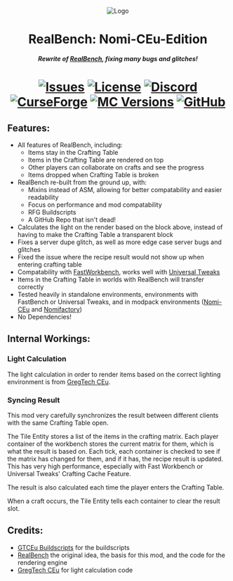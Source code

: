 <p align="center"><img src="https://github.com/Nomi-CEu/RealBench-Nomi-CEu/assets/103940576/b1abfcfd-a591-4787-960b-4aa081f40fac" alt="Logo"></p>
<h1 align="center">RealBench: Nomi-CEu-Edition</h1>
<p align="center"><b><i>Rewrite of <a href="https://www.curseforge.com/minecraft/mc-mods/realbench"> RealBench</a>, fixing many bugs and glitches!</i></b></p>
<h1 align="center">
    <a href="https://github.com/Nomi-CEu/RealBench-Nomi-CEu/issues"><img src="https://img.shields.io/github/issues/Nomi-CEu/RealBench-Nomi-CEu?style=for-the-badge&color=orange" alt="Issues"></a>
    <a href="https://github.com/Nomi-CEu/RealBench-Nomi-CEu/blob/main/LICENSE"><img src="https://img.shields.io/github/license/Nomi-CEu/RealBench-Nomi-CEu?style=for-the-badge" alt="License"></a>
    <a href="https://discord.com/invite/zwQzqP8b6q"><img src="https://img.shields.io/discord/927050775073534012?color=5464ec&label=Discord&style=for-the-badge" alt="Discord"></a>
    <br>
<a href="https://www.curseforge.com/minecraft/mc-mods/realbench-nomi-ceu"><img src="https://cf.way2muchnoise.eu/945503.svg?badge_style=for_the_badge" alt="CurseForge"></a>
    <a href="https://www.curseforge.com/minecraft/mc-mods/realbench-nomi-ceu"><img src="https://cf.way2muchnoise.eu/versions/For%20MC_945503_all.svg?badge_style=for_the_badge" alt="MC Versions"></a>
    <a href="https://github.com/Nomi-CEu/RealBench-Nomi-CEu/releases"><img src="https://img.shields.io/github/downloads/Nomi-CEu/RealBench-Nomi-CEu/total?sort=semver&logo=github&label=&style=for-the-badge&color=2d2d2d&labelColor=545454&logoColor=FFFFFF" alt="GitHub"></a>
</h1>

## Features:
- All features of RealBench, including:
  - Items stay in the Crafting Table
  - Items in the Crafting Table are rendered on top
  - Other players can collaborate on crafts and see the progress
  - Items dropped when Crafting Table is broken
- RealBench re-built from the ground up, with:
  - Mixins instead of ASM, allowing for better compatability and easier readability
  - Focus on performance and mod compatability
  - RFG Buildscripts
  - A GitHub Repo that isn't dead!
- Calculates the light on the render based on the block above, instead of having to make the Crafting Table a transparent block
- Fixes a server dupe glitch, as well as more edge case server bugs and glitches
- Fixed the issue where the recipe result would not show up when entering crafting table
- Compatability with [FastWorkbench](https://www.curseforge.com/minecraft/mc-mods/fastworkbench), works well with [Universal Tweaks](https://www.curseforge.com/minecraft/mc-mods/universal-tweaks)
- Items in the Crafting Table in worlds with RealBench will transfer correctly
- Tested heavily in standalone environments, environments with FastBench or Universal Tweaks, and in modpack environments ([Nomi-CEu](https://www.curseforge.com/minecraft/modpacks/nomi-ceu) and [Nomifactory](https://www.curseforge.com/minecraft/modpacks/nomifactory))
- No Dependencies!

## Internal Workings:
### Light Calculation
The light calculation in order to render items based on the correct lighting environment is from [GregTech CEu](https://www.curseforge.com/minecraft/mc-mods/gregtech-ce-unofficial).

### Syncing Result
This mod very carefully synchronizes the result between different clients with the same Crafting Table open.

The Tile Entity stores a list of the items in the crafting matrix. Each player container of the workbench stores the current matrix for them, which is what the result is based on. 
Each tick, each container is checked to see if the matrix has changed for them, and if it has, the recipe result is updated. 
This has very high performance, especially with Fast Workbench or Universal Tweaks' Crafting Cache Feature.

The result is also calculated each time the player enters the Crafting Table.

When a craft occurs, the Tile Entity tells each container to clear the result slot.

## Credits:
- [GTCEu Buildscripts](https://github.com/GregTechCEu/Buildscripts) for the buildscripts
- [RealBench](https://www.curseforge.com/minecraft/mc-mods/realbench) the original idea, the basis for this mod, and the code for the rendering engine
- [GregTech CEu](https://github.com/GregTechCEu/GregTech) for light calculation code